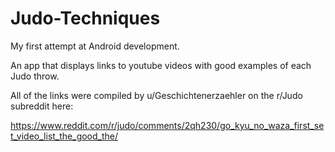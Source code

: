 # Judo-Techniques

My first attempt at Android development.

An app that displays links to youtube videos with good examples of each Judo throw.

All of the links were compiled by u/Geschichtenerzaehler on the r/Judo subreddit here:

https://www.reddit.com/r/judo/comments/2qh230/go_kyu_no_waza_first_set_video_list_the_good_the/
